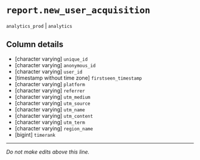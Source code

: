 # `report.new_user_acquisition`
`analytics_prod` | `analytics`

## Column details
* [character varying] `unique_id`
* [character varying] `anonymous_id`
* [character varying] `user_id`
* [timestamp without time zone] `firstseen_timestamp`
* [character varying] `platform`
* [character varying] `referrer`
* [character varying] `utm_medium`
* [character varying] `utm_source`
* [character varying] `utm_name`
* [character varying] `utm_content`
* [character varying] `utm_term`
* [character varying] `region_name`
* [bigint]    `timerank`

-------------------------------------------------------------------------------
*Do not make edits above this line.*
